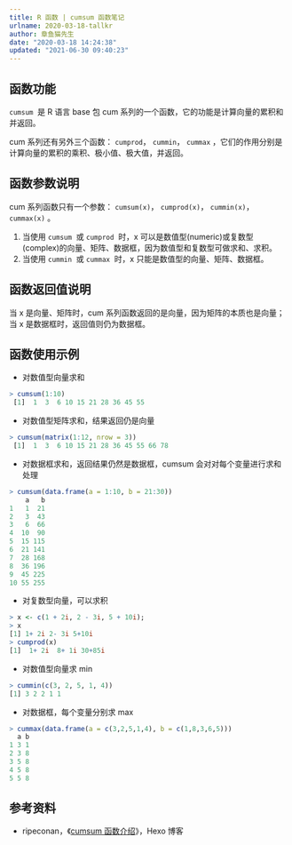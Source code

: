 ```yaml
---
title: R 函数 | cumsum 函数笔记
urlname: 2020-03-18-tallkr
author: 章鱼猫先生
date: "2020-03-18 14:24:38"
updated: "2021-06-30 09:40:23"
---
```


## 函数功能

`cumsum`  是 R 语言 base 包 cum 系列的一个函数，它的功能是计算向量的累积和并返回。

cum 系列还有另外三个函数： `cumprod`， `cummin`， `cummax` ，它们的作用分别是计算向量的累积的乘积、极小值、极大值，并返回。

## 函数参数说明

cum 系列函数只有一个参数： `cumsum(x)`， `cumprod(x)`， `cummin(x)`， `cummax(x)` 。

1.  当使用 `cumsum`  或 `cumprod`  时，x 可以是数值型(numeric)或复数型(complex)的向量、矩阵、数据框，因为数值型和复数型可做求和、求积。
2.  当使用 `cummin`  或 `cummax`  时，x 只能是数值型的向量、矩阵、数据框。

## 函数返回值说明

当 x 是向量、矩阵时，cum 系列函数返回的是向量，因为矩阵的本质也是向量；当 x 是数据框时，返回值则仍为数据框。

## 函数使用示例

- 对数值型向量求和

```r
> cumsum(1:10)
 [1]  1  3  6 10 15 21 28 36 45 55
```

- 对数值型矩阵求和，结果返回仍是向量

```r
> cumsum(matrix(1:12, nrow = 3))
 [1]  1  3  6 10 15 21 28 36 45 55 66 78
```

- 对数据框求和，返回结果仍然是数据框，cumsum 会对对每个变量进行求和处理

```r
> cumsum(data.frame(a = 1:10, b = 21:30))
    a   b
1   1  21
2   3  43
3   6  66
4  10  90
5  15 115
6  21 141
7  28 168
8  36 196
9  45 225
10 55 255
```

- 对复数型向量，可以求积

```r
> x <- c(1 + 2i, 2 - 3i, 5 + 10i);
> x
[1] 1+ 2i 2- 3i 5+10i
> cumprod(x)
[1]  1+ 2i  8+ 1i 30+85i
```

- 对数值型向量求 min

```r
> cummin(c(3, 2, 5, 1, 4))
[1] 3 2 2 1 1
```

- 对数据框，每个变量分别求 max

```r
> cummax(data.frame(a = c(3,2,5,1,4), b = c(1,8,3,6,5)))
  a b
1 3 1
2 3 8
3 5 8
4 5 8
5 5 8
```

## 参考资料

- ripeconan，《[cumsum 函数介绍](http://ripeconan.com/2014/10/18/cumsum/)》，Hexo 博客
